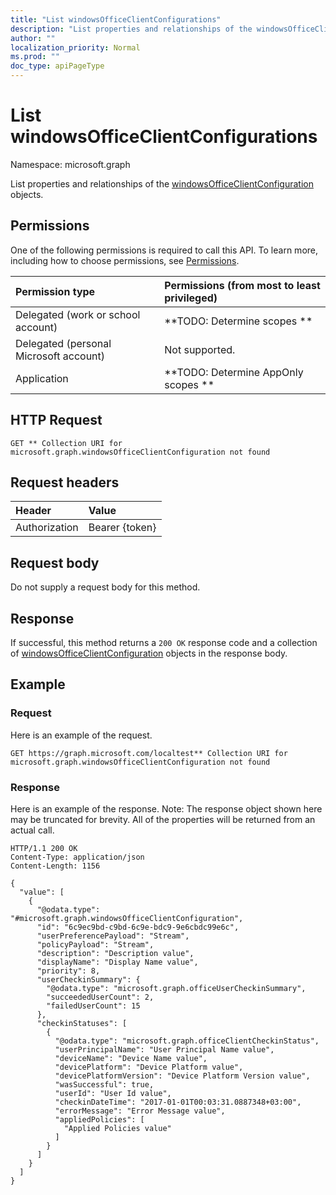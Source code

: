 ```yaml
---
title: "List windowsOfficeClientConfigurations"
description: "List properties and relationships of the windowsOfficeClientConfiguration objects."
author: ""
localization_priority: Normal
ms.prod: ""
doc_type: apiPageType
---
```


# List windowsOfficeClientConfigurations

Namespace: microsoft.graph

List properties and relationships of the [windowsOfficeClientConfiguration](../resources/windowsofficeclientconfiguration.md) objects.

## Permissions
One of the following permissions is required to call this API. To learn more, including how to choose permissions, see [Permissions](/concepts/permissions-reference.md).

|Permission type|Permissions (from most to least privileged)|
|:---|:---|
|Delegated (work or school account)|**TODO: Determine scopes **|
|Delegated (personal Microsoft account)|Not supported.|
|Application|**TODO: Determine AppOnly scopes **|

## HTTP Request
<!-- {
  "blockType": "ignored"
}
-->
``` http
GET ** Collection URI for microsoft.graph.windowsOfficeClientConfiguration not found
```

## Request headers
|Header|Value|
|:---|:---|
|Authorization|Bearer {token}|

## Request body
Do not supply a request body for this method.

## Response
If successful, this method returns a `200 OK` response code and a collection of [windowsOfficeClientConfiguration](../resources/windowsofficeclientconfiguration.md) objects in the response body.

## Example

### Request
Here is an example of the request.
<!-- {
  "blockType": "request",
  "name": "get_windowsofficeclientconfiguration"
}
-->
``` http
GET https://graph.microsoft.com/localtest** Collection URI for microsoft.graph.windowsOfficeClientConfiguration not found
```

### Response
Here is an example of the response. Note: The response object shown here may be truncated for brevity. All of the properties will be returned from an actual call.
<!-- {
  "blockType": "response",
  "truncated": true,
  "@odata.type": "collection(microsoft.graph.windowsofficeclientconfiguration)"
}
-->
``` http
HTTP/1.1 200 OK
Content-Type: application/json
Content-Length: 1156

{
  "value": [
    {
      "@odata.type": "#microsoft.graph.windowsOfficeClientConfiguration",
      "id": "6c9ec9bd-c9bd-6c9e-bdc9-9e6cbdc99e6c",
      "userPreferencePayload": "Stream",
      "policyPayload": "Stream",
      "description": "Description value",
      "displayName": "Display Name value",
      "priority": 8,
      "userCheckinSummary": {
        "@odata.type": "microsoft.graph.officeUserCheckinSummary",
        "succeededUserCount": 2,
        "failedUserCount": 15
      },
      "checkinStatuses": [
        {
          "@odata.type": "microsoft.graph.officeClientCheckinStatus",
          "userPrincipalName": "User Principal Name value",
          "deviceName": "Device Name value",
          "devicePlatform": "Device Platform value",
          "devicePlatformVersion": "Device Platform Version value",
          "wasSuccessful": true,
          "userId": "User Id value",
          "checkinDateTime": "2017-01-01T00:03:31.0887348+03:00",
          "errorMessage": "Error Message value",
          "appliedPolicies": [
            "Applied Policies value"
          ]
        }
      ]
    }
  ]
}
```

